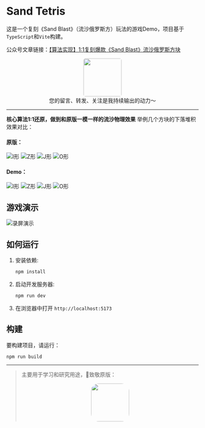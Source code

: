 # Sand Tetris 
这是一个复刻《Sand Blast》（流沙俄罗斯方）玩法的游戏Demo，项目基于`TypeScript`和`Vite`构建。

公众号文章链接：[【算法实现】1:1复刻爆款《Sand Blast》流沙俄罗斯方块](https://mp.weixin.qq.com/s/hzxQ1WBLxdb-qqpUP0jBvw)
<center>
    <img src="https://cdn.jsdelivr.net/gh/zhangyuantao/wechat-public-img/images/qrcode_for_gh_62e629831aa5_258.jpg" style="width: 100px; border-radius: 5px;">
</center>
<center>
您的留言、转发、关注是我持续输出的动力～
</center>

--- 
**核心算法1:1还原，做到和原版一模一样的流沙物理效果**
举例几个方块的下落堆积效果对比：
#### 原版：
![I形](https://cdn.jsdelivr.net/gh/zhangyuantao/wechat-public-img/images/20250731112826398.png)
![Z形](https://cdn.jsdelivr.net/gh/zhangyuantao/wechat-public-img/images/20250731112514245.png)
![J形](https://cdn.jsdelivr.net/gh/zhangyuantao/wechat-public-img/images/20250731112700844.png)
![O形](https://cdn.jsdelivr.net/gh/zhangyuantao/wechat-public-img/images/20250731112915620.png)
#### Demo：
![I形](https://cdn.jsdelivr.net/gh/zhangyuantao/wechat-public-img/images/20250731113423003.png)
![Z形](https://cdn.jsdelivr.net/gh/zhangyuantao/wechat-public-img/images/20250731113423001.png)
![J形](https://cdn.jsdelivr.net/gh/zhangyuantao/wechat-public-img/images/20250731113423002.png)
![O形](https://cdn.jsdelivr.net/gh/zhangyuantao/wechat-public-img/images/20250731113423000.png)
## 游戏演示
![录屏演示](https://cdn.jsdelivr.net/gh/zhangyuantao/wechat-public-img/images/kapture2025-07-30at15.06.50.gif)

## 如何运行

1.  安装依赖:
    ```bash
    npm install
    ```
2.  启动开发服务器:
    ```bash
    npm run dev
    ```
3.  在浏览器中打开 `http://localhost:5173`

## 构建

要构建项目，请运行：

```bash
npm run build
```

---
>主要用于学习和研究用途，🫡致敬原版：<center>
    <img src="https://cdn.jsdelivr.net/gh/zhangyuantao/wechat-public-img/images/1B1Be0MDb-_3iXVso7yrqWK4WTSnL-NB1r7kxhDKguWsnADQfjW3fKxcAAT9DpTabaQ=w240-h480-rw.webp" style="width: 100px;  border-radius: 20px;">
</center>